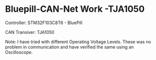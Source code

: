 # Bluepill-CAN-Net Work -TJA1050
Controller: STM32F103C8T6 - BluePill

CAN Transiver: TJA1050

Note: 
  I have tried with different Operating Voltage Levels. These was no problem in communication and have verified the same using an Oscilloscope.
  
